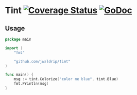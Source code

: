 # Tint [![Coverage Status](https://img.shields.io/coveralls/jwaldrip/tint.svg)](https://coveralls.io/r/jwaldrip/tint?branch=master) [![GoDoc](https://img.shields.io/badge/godoc-reference-blue.svg?style=flat-square)](https://godoc.org/github.com/jwaldrip/tint)

## Usage

```go
package main

import (
	"fmt"

	"github.com/jwaldrip/tint"
)

func main() {
	msg := tint.Colorize("color me blue", tint.Blue)
	fmt.Println(msg)
}
```




